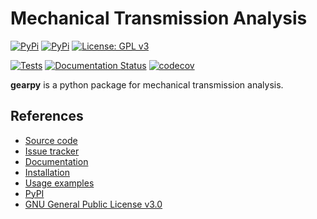 # Mechanical Transmission Analysis

[![PyPi](https://img.shields.io/pypi/v/gearpy)](https://pypi.org/project/gearpy/)
[![PyPi](https://img.shields.io/pypi/pyversions/gearpy.svg)](https://pypi.org/project/gearpy/)
[![License: GPL v3](https://img.shields.io/badge/License-GPLv3-blue.svg)](https://github.com/AndreaBlengino/gearpy/blob/v0.1.0/LICENSE)

[![Tests](https://github.com/AndreaBlengino/gearpy/actions/workflows/tests.yml/badge.svg?branch=master)](https://github.com/AndreaBlengino/gearpy/actions/workflows/tests.yml)
[![Documentation Status](https://readthedocs.org/projects/gearpy/badge/?version=latest)](https://gearpy.readthedocs.io/en/latest/?badge=latest)
[![codecov](https://codecov.io/gh/AndreaBlengino/gearpy/graph/badge.svg?token=4JHzii1LrK)](https://codecov.io/gh/AndreaBlengino/gearpy)

**gearpy** is a python package for mechanical transmission analysis.

## References

- [Source code](https://github.com/AndreaBlengino/gearpy/tree/master/gearpy)  
- [Issue tracker](https://github.com/AndreaBlengino/gearpy/issues)  
- [Documentation](https://gearpy.readthedocs.io/en/latest/?badge=latest)  
- [Installation](https://gearpy.readthedocs.io/en/latest/installation.html)
- [Usage examples](https://gearpy.readthedocs.io/en/latest/examples/index.html)  
- [PyPI](https://pypi.org/project/gearpy/)  
- [GNU General Public License v3.0](https://github.com/AndreaBlengino/gearpy/blob/master/LICENSE)
